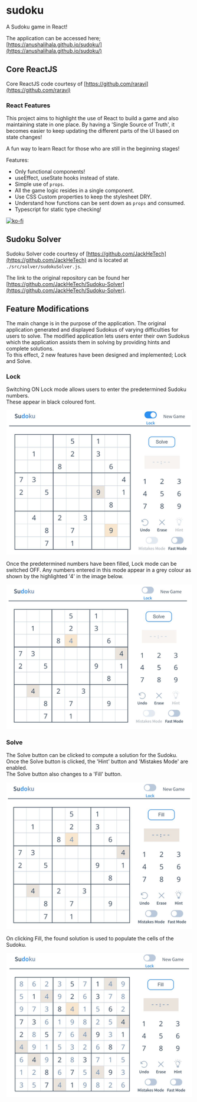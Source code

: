 # sudoku

A Sudoku game in React!

The application can be accessed here; [https://anushalihala.github.io/sudoku/](https://anushalihala.github.io/sudoku/)

## Core ReactJS 

Core ReactJS code courtesy of [https://github.com/raravi](https://github.com/raravi)

### React Features

This project aims to highlight the use of React to build a game and also maintaining state in one place. By having a 'Single Source of Truth', it becomes easier to keep updating the different parts of the UI based on state changes!

A fun way to learn React for those who are still in the beginning stages!

Features:

* Only functional components!
* useEffect, useState hooks instead of state.
* Simple use of `props`.
* All the game logic resides in a single component.
* Use CSS Custom properties to keep the stylesheet DRY.
* Understand how functions can be sent down as `props` and consumed.
* Typescript for static type checking!

[![ko-fi](https://www.ko-fi.com/img/githubbutton_sm.svg)](https://ko-fi.com/Y8Y21VCIL)

## Sudoku Solver

Sudoku Solver code courtesy of [https://github.com/JackHeTech](https://github.com/JackHeTech) and is located at `./src/solver/sudokuSolver.js`.

The link to the original repository can be found her [https://github.com/JackHeTech/Sudoku-Solver](https://github.com/JackHeTech/Sudoku-Solver).

## Feature Modifications

The main change is in the purpose of the application. The original application generated and displayed Sudokus of varying difficulties for users to solve. The modified application lets users enter their own Sudokus which the application assists them in solving by providing hints and complete solutions. \
To this effect, 2 new features have been designed and implemented; Lock and Solve.

### Lock

Switching ON Lock mode allows users to enter the predetermined Sudoku numbers. \
These appear in black coloured font.

![Sudoku Lock Mode](./images/sudoku_lock_mode.jpg)

Once the predetermined numbers have been filled, Lock mode can be switched OFF. Any numbers entered in this mode appear in a grey colour as shown by the highlighted '4' in the image below.

![Sudoku Unlock Mode](./images/sudoku_unlock_mode.jpg)

### Solve

The Solve button can be clicked to compute a solution for the Sudoku. \
Once the Solve button is clicked, the 'Hint' button and 'Mistakes Mode' are enabled. \
The Solve button also changes to a 'Fill' button.

![Sudoku Solve Button](./images/sudoku_solve.jpg)

On clicking Fill, the found solution is used to populate the cells of the Sudoku.

![Sudoku Fill Button](./images/sudoku_fill.jpg)